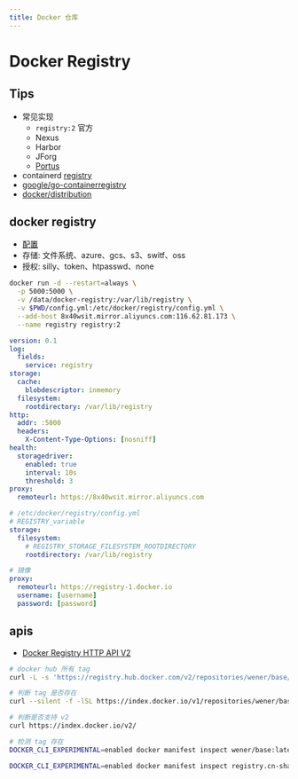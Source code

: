 ```yaml
---
title: Docker 仓库
---
```


# Docker Registry
## Tips
* 常见实现
  * `registry:2` 官方
  * Nexus
  * Harbor
  * JForg
  * [Portus](https://github.com/SUSE/Portus)
* containerd [registry](https://github.com/containerd/cri/blob/master/docs/registry.md)
* [google/go-containerregistry](https://github.com/google/go-containerregistry)
* [docker/distribution](https://github.com/docker/distribution)

## docker registry
* [配置](https://docs.docker.com/registry/configuration/)
* 存储: 文件系统、azure、gcs、s3、switf、oss
* 授权: silly、token、htpasswd、none

```bash
docker run -d --restart=always \
  -p 5000:5000 \
  -v /data/docker-registry:/var/lib/registry \
  -v $PWD/config.yml:/etc/docker/registry/config.yml \
  --add-host 8x40wsit.mirror.aliyuncs.com:116.62.81.173 \
  --name registry registry:2
```

```yaml
version: 0.1
log:
  fields:
    service: registry
storage:
  cache:
    blobdescriptor: inmemory
  filesystem:
    rootdirectory: /var/lib/registry
http:
  addr: :5000
  headers:
    X-Content-Type-Options: [nosniff]
health:
  storagedriver:
    enabled: true
    interval: 10s
    threshold: 3
proxy:
  remoteurl: https://8x40wsit.mirror.aliyuncs.com
```

```yaml
# /etc/docker/registry/config.yml
# REGISTRY_variable
storage:
  filesystem:
    # REGISTRY_STORAGE_FILESYSTEM_ROOTDIRECTORY
    rootdirectory: /var/lib/registry

# 镜像
proxy:
  remoteurl: https://registry-1.docker.io
  username: [username]
  password: [password]
```

## apis
* [Docker Registry HTTP API V2](https://docs.docker.com/registry/spec/api)

```bash
# docker hub 所有 tag
curl -L -s 'https://registry.hub.docker.com/v2/repositories/wener/base/tags?page_size=1024'|jq '."results"[].name'

# 判断 tag 是否存在
curl --silent -f -lSL https://index.docker.io/v1/repositories/wener/base/tags/latest > /dev/null

# 判断是否支持 v2
curl https://index.docker.io/v2/

# 检测 tag 存在
DOCKER_CLI_EXPERIMENTAL=enabled docker manifest inspect wener/base:latest

DOCKER_CLI_EXPERIMENTAL=enabled docker manifest inspect registry.cn-shanghai.aliyuncs.com/gcr-sync/cadvisor_cadvisor:v0.36.0
```
